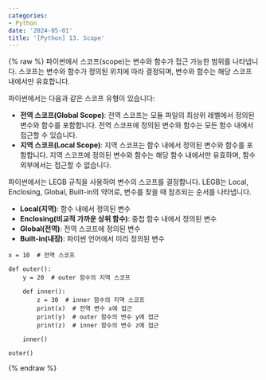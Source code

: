 ```yaml
---
categories:
- Python
date: '2024-05-01'
title: '[Python] 13. Scope'
---
```


{% raw %}
파이썬에서 스코프(scope)는 변수와 함수가 접근 가능한 범위를 나타냅니다. 스코프는 변수와 함수가 정의된 위치에 따라 결정되며, 변수와 함수는 해당 스코프 내에서만 유효합니다.

파이썬에서는 다음과 같은 스코프 유형이 있습니다:
- **전역 스코프(Global Scope)**: 전역 스코프는 모듈 파일의 최상위 레벨에서 정의된 변수와 함수를 포함합니다. 전역 스코프에 정의된 변수와 함수는 모든 함수 내에서 접근할 수 있습니다.
- **지역 스코프(Local Scope)**: 지역 스코프는 함수 내에서 정의된 변수와 함수를 포함합니다. 지역 스코프에 정의된 변수와 함수는 해당 함수 내에서만 유효하며, 함수 외부에서는 접근할 수 없습니다.

파이썬에서는 LEGB 규칙을 사용하여 변수의 스코프를 결정합니다. LEGB는 Local, Enclosing, Global, Built-in의 약어로, 변수를 찾을 때 참조되는 순서를 나타냅니다.

- **Local(지역)**: 함수 내에서 정의된 변수
- **Enclosing(비교적 가까운 상위 함수)**: 중첩 함수 내에서 정의된 변수
- **Global(전역)**: 전역 스코프에 정의된 변수
- **Built-in(내장)**: 파이썬 언어에서 미리 정의된 변수

```
x = 10  # 전역 스코프

def outer():
    y = 20  # outer 함수의 지역 스코프
    
    def inner():
        z = 30  # inner 함수의 지역 스코프
        print(x)  # 전역 변수 x에 접근
        print(y)  # outer 함수의 변수 y에 접근
        print(z)  # inner 함수의 변수 z에 접근
    
    inner()

outer()
```
{% endraw %}